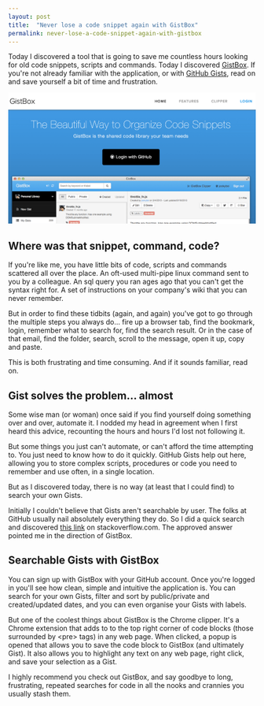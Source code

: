 ```yaml
---
layout: post
title:  "Never lose a code snippet again with GistBox"
permalink: never-lose-a-code-snippet-again-with-gistbox
---
```


Today I discovered a tool that is going to save me countless hours looking for old code snippets, scripts and commands. Today I discovered [GistBox](http://www.gistboxapp.com/). If you're not already familiar with the application, or with [GitHub Gists](https://gist.github.com/), read on and save yourself a bit of time and frustration.

![](/assets/img/2015-01-05-GistBox.png)

## Where was that snippet, command, code?

If you're like me, you have little bits of code, scripts and commands scattered all over the place. An oft-used multi-pipe linux command sent to you by a colleague. An sql query you ran ages ago that you can't get the syntax right for. A set of instructions on your company's wiki that you can never remember.

But in order to find these tidbits (again, and again) you've got to go through the  multiple steps you always do... fire up a browser tab, find the bookmark, login, remember what to search for, find the search result. Or in the case of that email, find the folder, search, scroll to the message, open it up, copy and paste.

This is both frustrating and time consuming. And if it sounds familiar, read on.

## Gist solves the problem... almost

Some wise man (or woman) once said if you find yourself doing something over and over, automate it. I nodded my head in agreement when I first heard this advice, recounting the hours and hours I'd lost not following it.

But some things you just can't automate, or can't afford the time attempting to. You just need to know how to do it quickly. GitHub Gists help out here, allowing you to store complex scripts, procedures or code you need to remember and use often, in a single location.

But as I discovered today, there is no way (at least that I could find) to search your own Gists.

Initially I couldn't believe that Gists aren't searchable by user. The folks at GitHub usually nail absolutely everything they do. So I did a quick search and discovered [this link](http://stackoverflow.com/a/16471761/2309046) on stackoverflow.com. The approved answer pointed me in the direction of GistBox.

## Searchable Gists with GistBox

You can sign up with GistBox with your GitHub account. Once you're logged in you'll see how clean, simple and intuitive the application is. You can search for your own Gists, filter and sort by public/private and created/updated dates, and you can even organise your Gists with labels.

But one of the coolest things about GistBox is the Chrome clipper. It's a Chrome extension that adds to to the top right corner of code blocks (those surrounded by &lt;pre> tags) in any web page. When clicked, a popup is opened that allows you to save the code block to GistBox (and ultimately Gist). It also allows you to highlight any text on any web page, right click, and save your selection as a Gist.

I highly recommend you check out GistBox, and say goodbye to long, frustrating, repeated searches for code in all the nooks and crannies you usually stash them.
